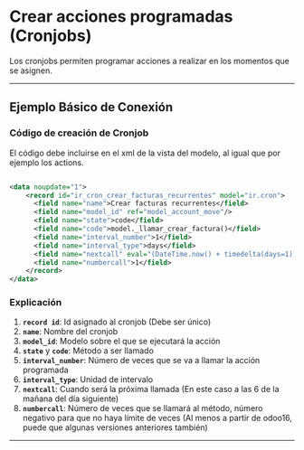# Crear acciones programadas (Cronjobs)

Los cronjobs permiten programar acciones a realizar en los momentos que se asignen.



---

## Ejemplo Básico de Conexión

### Código de creación de Cronjob
El código debe incluirse en el xml de la vista del modelo, al igual que por ejemplo los actions.

~~~xml

<data noupdate="1">
    <record id="ir_cron_crear_facturas_recurrentes" model="ir.cron">
      <field name="name">Crear facturas recurrentes</field>
      <field name="model_id" ref="model_account_move"/>
      <field name="state">code</field>
      <field name="code">model._llamar_crear_factura()</field>
      <field name="interval_number">1</field>
      <field name="interval_type">days</field>
      <field name="nextcall" eval="(DateTime.now() + timedelta(days=1)).strftime('%Y-%m-%d 06:00:00')"/>
      <field name="numbercall">1</field>
    </record>
</data>
~~~

### Explicación
1. **`record id`**: Id asignado al cronjob (Debe ser único)
2. **`name`**: Nombre del cronjob
3. **`model_id`**: Modelo sobre el que se ejecutará la acción
4. **`state`** y **`code`**: Método a ser llamado
5. **`interval_number`**: Número de veces que se va a llamar la acción programada
6. **`interval_type`**: Unidad de intervalo
7. **`nextcall`**: Cuando será la próxima llamada (En este caso a las 6 de la mañana del día siguiente)
8. **`numbercall`**: Número de veces que se llamará al método, número negativo para que no haya límite de veces (Al menos a partir de odoo16, puede que algunas versiones anteriores también)
---
